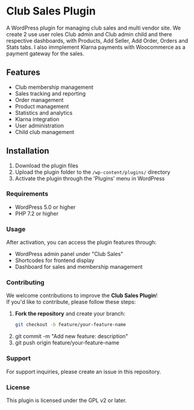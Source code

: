 <h1>Club Sales Plugin</h1>

A WordPress plugin for managing club sales and multi vendor site. We create 2 use user roles Club admin and Club admin child and there respective dashboards, with Products, Add Seller, Add Order, Orders and Stats tabs.
I also immplement Klarna payments with Woocommerce as a payment gateway for the sales.

<h2>Features</h2>

- Club membership management
- Sales tracking and reporting
- Order management
- Product management
- Statistics and analytics
- Klarna integration
- User administration
- Child club management

<h2>Installation</h2>

1. Download the plugin files
2. Upload the plugin folder to the `/wp-content/plugins/` directory
3. Activate the plugin through the 'Plugins' menu in WordPress

<h3>Requirements</h3>

- WordPress 5.0 or higher
- PHP 7.2 or higher

<h3>Usage</h3>

After activation, you can access the plugin features through:
- WordPress admin panel under "Club Sales"
- Shortcodes for frontend display
- Dashboard for sales and membership management

<h3>Contributing</h3>

We welcome contributions to improve the **Club Sales Plugin**!  
If you'd like to contribute, please follow these steps:

1. **Fork the repository** and create your branch:  
   ```bash
   git checkout -b feature/your-feature-name
2. git commit -m "Add new feature: description"
3. git push origin feature/your-feature-name


<h3>Support</h3>

For support inquiries, please create an issue in this repository.

<h3>License</h3>

This plugin is licensed under the GPL v2 or later. 
